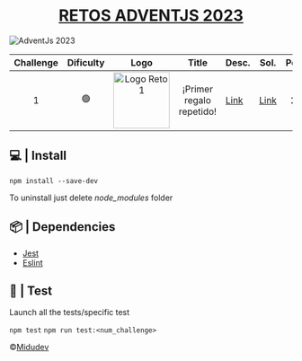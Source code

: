 <h1 style="text-align: center;">
    <a href="https://adventjs.dev/">RETOS ADVENTJS 2023</a>
</h1>

![AdventJs 2023](https://github.com/rellabacode/adventjs-2023/blob/feat/challenge1/static/cover.png)

| Challenge | Dificulty |                                                                 Logo                                                                  |          Title           | Desc.                                             | Sol.                                                                                        | Points | Complexity | Ops/s | Test                                                                                              |
|:---------:|:---------:|:-------------------------------------------------------------------------------------------------------------------------------------:|:------------------------:|---------------------------------------------------|---------------------------------------------------------------------------------------------|:------:|:----------:|:-----:|---------------------------------------------------------------------------------------------------|
|     1     |    🟢     | <img src="https://github.com/rellabacode/adventjs-2023/blob/feat/challenge1/static/1.png" alt="Logo Reto 1" width="100" height="100"> | ¡Primer regalo repetido! | [Link](https://adventjs.dev/es/challenges/2023/1) | [Link](https://github.com/rellabacode/adventjs-2023/blob/feat/challenge1/src/challenge1.ts) |  260   |     2      | 3301  | [Link](https://github.com/rellabacode/adventjs-2023/blob/feat/challenge1/test/challenge1.test.ts) |

## 💻 | Install

`npm install --save-dev`

To uninstall just delete *node_modules* folder

## 📦 | Dependencies

* [Jest](https://jestjs.io/es-ES/)
* [Eslint](https://typescript-eslint.io/)

## 🔧 | Test

Launch all the tests/specific test

`npm test` `npm run test:<num_challenge>`

©[Midudev](https://midu.dev/)